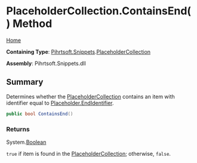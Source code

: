 <a name="_top"></a>

# PlaceholderCollection\.ContainsEnd\(\) Method

[Home](../../../../README.md#_top)

**Containing Type**: [Pihrtsoft.Snippets](../../README.md#_top)\.[PlaceholderCollection](../README.md#_top)

**Assembly**: Pihrtsoft\.Snippets\.dll

## Summary

Determines whether the [PlaceholderCollection](../README.md#_top) contains an item with identifier equal to [Placeholder.EndIdentifier](../../Placeholder/EndIdentifier/README.md#_top)\.

```csharp
public bool ContainsEnd()
```

### Returns

System\.[Boolean](https://docs.microsoft.com/en-us/dotnet/api/system.boolean)

`true` if item is found in the [PlaceholderCollection](../README.md#_top); otherwise, `false`\.